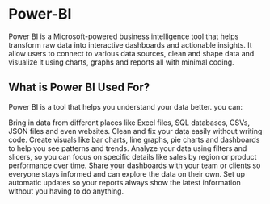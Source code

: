 # Power-BI
Power BI is a Microsoft-powered business intelligence tool that helps transform raw data into interactive dashboards and actionable insights. It allow users to connect to various data sources, clean and shape data and visualize it using charts, graphs and reports all with minimal coding.

## What is Power BI Used For?
Power BI is a tool that helps you understand your data better. you can:

Bring in data from different places like Excel files, SQL databases, CSVs, JSON files and even websites.
Clean and fix your data easily without writing code.
Create visuals like bar charts, line graphs, pie charts and dashboards to help you see patterns and trends.
Analyze your data using filters and slicers, so you can focus on specific details like sales by region or product performance over time.
Share your dashboards with your team or clients so everyone stays informed and can explore the data on their own.
Set up automatic updates so your reports always show the latest information without you having to do anything.














